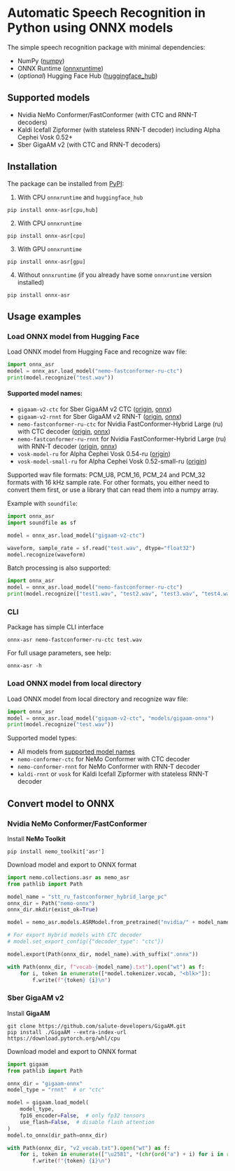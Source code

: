 # Automatic Speech Recognition in Python using ONNX models

The simple speech recognition package with minimal dependencies:
* NumPy ([numpy](https://numpy.org/))
* ONNX Runtime ([onnxruntime](https://onnxruntime.ai/))
* (*optional*)  Hugging Face Hub ([huggingface_hub](https://huggingface.co/))

## Supported models
* Nvidia NeMo Conformer/FastConformer (with CTC and RNN-T decoders)
* Kaldi Icefall Zipformer (with stateless RNN-T decoder) including Alpha Cephei Vosk 0.52+
* Sber GigaAM v2 (with CTC and RNN-T decoders)


## Installation

The package can be installed from [PyPI](https://pypi.org/project/onnx-asr/):

1. With CPU `onnxruntime` and `huggingface_hub`
```shell
pip install onnx-asr[cpu,hub]
```
2. With CPU `onnxruntime`
```shell
pip install onnx-asr[cpu]
```
3. With GPU `onnxruntime`
```shell
pip install onnx-asr[gpu]
```
4. Without `onnxruntime` (if you already have some `onnxruntime` version installed)
```shell
pip install onnx-asr
```

## Usage examples

### Load ONNX model from Hugging Face

Load ONNX model from Hugging Face and recognize wav file:
```py
import onnx_asr
model = onnx_asr.load_model("nemo-fastconformer-ru-ctc")
print(model.recognize("test.wav"))
```

#### Supported model names:
* `gigaam-v2-ctc` for Sber GigaAM v2 CTC ([origin](https://github.com/salute-developers/GigaAM), [onnx](https://huggingface.co/istupakov/gigaam-v2-onnx))
* `gigaam-v2-rnnt` for Sber GigaAM v2 RNN-T ([origin](https://github.com/salute-developers/GigaAM), [onnx](https://huggingface.co/istupakov/gigaam-v2-onnx))
* `nemo-fastconformer-ru-ctc` for Nvidia FastConformer-Hybrid Large (ru) with CTC decoder ([origin](https://huggingface.co/nvidia/stt_ru_fastconformer_hybrid_large_pc), [onnx](https://huggingface.co/istupakov/stt_ru_fastconformer_hybrid_large_pc_onnx))
* `nemo-fastconformer-ru-rnnt` for Nvidia FastConformer-Hybrid Large (ru) with RNN-T decoder ([origin](https://huggingface.co/nvidia/stt_ru_fastconformer_hybrid_large_pc), [onnx](https://huggingface.co/istupakov/stt_ru_fastconformer_hybrid_large_pc_onnx))
* `vosk-model-ru` for Alpha Cephei Vosk 0.54-ru ([origin](https://huggingface.co/alphacep/vosk-model-ru))
* `vosk-model-small-ru` for Alpha Cephei Vosk 0.52-small-ru ([origin](https://huggingface.co/alphacep/vosk-model-small-ru))

Supported wav file formats: PCM_U8, PCM_16, PCM_24 and PCM_32 formats with 16 kHz sample rate. For other formats, you either need to convert them first, or use a library that can read them into a numpy array. 

Example with `soundfile`:
```py
import onnx_asr
import soundfile as sf

model = onnx_asr.load_model("gigaam-v2-ctc")

waveform, sample_rate = sf.read("test.wav", dtype="float32")
model.recognize(waveform)
```

Batch processing is also supported:
```py
import onnx_asr
model = onnx_asr.load_model("nemo-fastconformer-ru-ctc")
print(model.recognize(["test1.wav", "test2.wav", "test3.wav", "test4.wav"]))
```

### CLI

Package has simple CLI interface
```shell
onnx-asr nemo-fastconformer-ru-ctc test.wav
```

For full usage parameters, see help:
```shell
onnx-asr -h
```

### Load ONNX model from local directory

Load ONNX model from local directory and recognize wav file:
```py
import onnx_asr
model = onnx_asr.load_model("gigaam-v2-ctc", "models/gigaam-onnx")
print(model.recognize("test.wav"))
```
Supported model types:
* All models from [supported model names](#supported-model-names)
* `nemo-conformer-ctc` for NeMo Conformer with CTC decoder
* `nemo-conformer-rnnt` for NeMo Conformer with RNN-T decoder
* `kaldi-rnnt` or `vosk` for Kaldi Icefall Zipformer with stateless RNN-T decoder


## Convert model to ONNX

### Nvidia NeMo Conformer/FastConformer
Install **NeMo Toolkit**
```shell
pip install nemo_toolkit['asr']
```

Download model and export to ONNX format
```py
import nemo.collections.asr as nemo_asr
from pathlib import Path

model_name = "stt_ru_fastconformer_hybrid_large_pc"
onnx_dir = Path("nemo-onnx")
onnx_dir.mkdir(exist_ok=True)

model = nemo_asr.models.ASRModel.from_pretrained("nvidia/" + model_name)

# For export Hybrid models with CTC decoder
# model.set_export_config({"decoder_type": "ctc"})

model.export(Path(onnx_dir, model_name).with_suffix(".onnx"))

with Path(onnx_dir, f"vocab-{model_name}.txt").open("wt") as f:
    for i, token in enumerate([*model.tokenizer.vocab, "<blk>"]):
        f.write(f"{token} {i}\n")
```

### Sber GigaAM v2
Install **GigaAM**
```shell
git clone https://github.com/salute-developers/GigaAM.git
pip install ./GigaAM --extra-index-url https://download.pytorch.org/whl/cpu
```

Download model and export to ONNX format
```py
import gigaam
from pathlib import Path

onnx_dir = "gigaam-onnx"
model_type = "rnnt"  # or "ctc"

model = gigaam.load_model(
    model_type,
    fp16_encoder=False,  # only fp32 tensors
    use_flash=False,  # disable flash attention
)
model.to_onnx(dir_path=onnx_dir)

with Path(onnx_dir, "v2_vocab.txt").open("wt") as f:
    for i, token in enumerate(["\u2581", *(chr(ord("а") + i) for i in range(32)), "<blk>"]):
        f.write(f"{token} {i}\n")
```